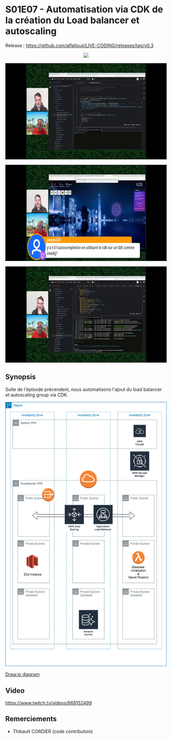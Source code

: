 # S01E07 - Automatisation via CDK de la création du Load balancer et autoscaling

Release : https://github.com/alfallouji/LIVE-CODING/releases/tag/v0.3

<p align="center"><img height="300" src="https://raw.githubusercontent.com/alfallouji/LIVE-CODING/master/episodes/assets/s01e07-a.png" /></p>

<p align="center"><img height="300" src="https://raw.githubusercontent.com/alfallouji/LIVE-CODING/master/episodes/assets/s01e07-b.png" /></p>

<p align="center"><img height="300" src="https://raw.githubusercontent.com/alfallouji/LIVE-CODING/master/episodes/assets/s01e07-c.png" /></p>

<p align="center"><img height="300" src="https://raw.githubusercontent.com/alfallouji/LIVE-CODING/master/episodes/assets/s01e07-d.png" /></p>

## Synopsis
Suite de l'épisode précendent, nous automatisons l'ajout du load balancer et autoscaling group via CDK.

<p align="center"><img src="https://raw.githubusercontent.com/alfallouji/LIVE-CODING/master/episodes/assets/step_5.png" /></p>

[Draw.io diagram](https://www.draw.io/?lightbox=1&highlight=0000ff&edit=_blank&layers=1&nav=1#R7Zttc9o4EIB%2FDTN3H8L4%2FeUjL0mud02bKTPt3H1hhC2MJsLy2DIh%2FfW3smXAlii5K6TQ0maCtRaSvPusdqXIPXu0XN%2FnKFs8sBjTnmXE65497lmW6VgefAjJSy0JfKcWJDmJZaWtYEK%2BYik0pLQkMS5aFTljlJOsLYxYmuKIt2Qoz9lzu9qc0XavGUqwIphEiKrSLyTmC%2FkUrrGV%2F4FJsmh6Ng15Z4maylJQLFDMnndE9m3PHuWM8fpquR5hKpTX6KX%2B3t2eu5uB5Tjlr%2FnCJzYMcz7IUWl%2FnNkffGeNnm7cupUVoqV84E84ISyVQ%2BYvjR4yRlJe6dIdwg90NTJ6LtwZiVLfcjuCbtlvC0y1JNpoC7plvy0wu82bnf7N7gB3BEqp1bzR6d%2FYGSD82ENWckpSPNpQZ4AwyVFMwBojRlkOspSloL3hgi8plEy4fF4QjicZioRWn8FjQDZnKZfcm1ZTlooXrQI3mbherhPhYn30XDj9JGdlVnX5DsjX3p3mtSWhBZ6zJ9yMqmfZpuPfDgeiL0JpZ7QrnHMC%2FA8oSUTDnIl%2BkCxRPOeiRXgEkibvq9LYNuSwdV3EqFjgWD6LyqzEWPSK1zsiyfA9ZkvM8xeo0txt%2FElOKGZYF5%2B33ul5sspi1zONQEqRnBKSTdtbr4EL6Tj%2FwYk8xYkGK0QomhFKuBj6P0K1XY%2FS6H6%2FoTZaNPeaqMvNPoMcwwZO2wauagMz0Ngg9E9lAv9XM4Htn5sJgl%2FNBG5wbiYIFRP0LI%2BKCXsGF4m4uC9xwWeMPUG9z4%2Bj5j50t6mi2OgSgt0qi3ToBH5oht5JI92mi6NHOrfNl22rgLmhBjDvZIA1WfkOYY%2FljJIIZJNylmJ%2BkfAU9dB%2FNn46IcIONROUrUuVTsePeeXnYvixQ%2Ffs%2BLGu%2FFwMP55xfvOPrfKTkxXieAcgDy2FItNZkV1qNvRzAtUNaG7gvhYo51RAOVegLheoboQ7B6DUHdkrUBcDVDfknQNQ6u6kCpTx27uCUZDFv19pOhuauvHOD6zX0WQZ%2FqloUjdarzRdBk3dYHcONKl7xleaLoOmbqQ7B5p029%2BvAaalm0bx79EM00dWEF79EXU8Y5yz5UHLRKBSnLdx06Bj94moB2BME0D7Gb10MADb3UH2YHv7gT6CFR2rPSdYmiW6F6pG9K0T2dBSN5jP2IarLJqm6Mea0Oru8vqmYkJX44fuqRJOS93jvR0Jwbu04CiN1L8BNroly%2Bowzq7a9YY6aF8qbgxR9CSm4DTesci8%2BgdVqs4GRbZFCDWFOVkLlIZyPOMF5%2BK00UDoxbqL4tTqE5ju5ySNcd6PoEfrLkYcwYeQF%2FCJlugrS2%2BAkpuC4zQiVEirw0F3E85yaHg6BYLhHp%2BOMSXwSC%2FTwZfJtLl7XzN1Y1pBP0uTY6STodUixbNthRQ%2F0Dh7cCpS1N1c0AAIRpSVcfg6x%2B8EPPh%2FJ4awz%2BOUILwBouO6m4ZeNbMsSRxTXdzeIPmtyeVQPtI8Z5OPmNvYL%2BL%2Bvuwky1lcRrxOTYaZNkeJalUfJydwnBZgpqmZiiwVsPAI273%2B6INR4Af8MQv4X7d%2F3z98DP68UWeiQeWXPXEq0a7UOihz8Lcram%2BAGqpV3aCmcKWh7xuJSzvqBZ6auOjOXpjmqVhTN4KVsxdjPEelWNFcD16cem3zXXB1D16EmmlMd%2B7CNI8QKbVwqZvCY8g3ZqgQC%2BUNZ3kDEklhsgB9fkXVnKHc3%2Bwg17%2FVChMc5dXa%2BxPjso2zTcIpWs5iNJ2XaVT3oE3CnUNJ%2BHcR43UORHqW5qiOLgk%2FwjpKC4zmSGqVWdWGhVzUeEAppJn5NfK9QeQraq1Pl1Lnx2HObjO3edHgh4VAdW9471JvTvF6IF7PAF3gNJaX44iioiB1QEFivdAV79izbhvHyvsbBxV4yCmlLMcU5r5Vu3md0mQPj%2BIViZ2Fecc%2BTmD33XYjBSvzCMvvbZWvNOW5B5sCdSWYK01Vdtw8%2Bv83rWallmUUfLAODsZ7hmL4AAcUK%2FzrrPIm%2BfTWAlMK%2Bp%2FOGu0fJ8XuHG92NMdP33Z%2BUQ%2Fv1EFtUHImYhvYjjQ7JVf2TryW46yQ%2Bj4KbbZnvRltUNy%2BdlfPkNuXF%2B3bfwE%3D)

## Video
https://www.twitch.tv/videos/668152499

## Remerciements
 - Thibault CORDIER (code contribution)
